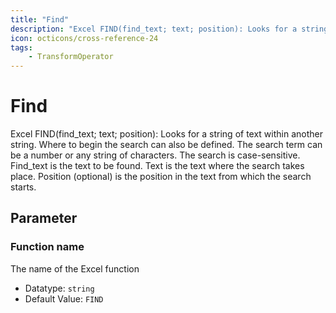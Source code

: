 ```yaml
---
title: "Find"
description: "Excel FIND(find_text; text; position): Looks for a string of text within another string. Where to begin the search can also be defined. The search term can be a number or any string of characters. The search is case-sensitive. Find_text is the text to be found. Text is the text where the search takes place. Position (optional) is the position in the text from which the search starts."
icon: octicons/cross-reference-24
tags: 
    - TransformOperator
---
```

# Find
<!-- This file was generated - DO NOT CHANGE IT MANUALLY -->



Excel FIND(find_text; text; position): Looks for a string of text within another string. Where to begin the search can also be defined. The search term can be a number or any string of characters. The search is case-sensitive. Find_text is the text to be found. Text is the text where the search takes place. Position (optional) is the position in the text from which the search starts.

## Parameter

### Function name

The name of the Excel function

- Datatype: `string`
- Default Value: `FIND`



